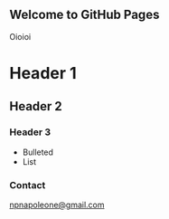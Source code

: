 ## Welcome to GitHub Pages

Oioioi

# Header 1
## Header 2
### Header 3

- Bulleted
- List

### Contact
<npnapoleone@gmail.com>
